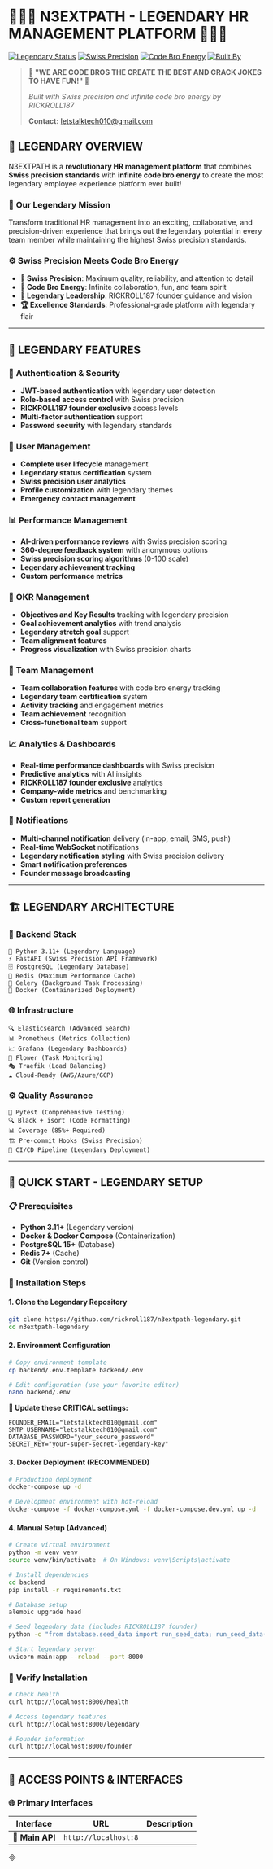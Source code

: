 # 🎸🎸🎸 N3EXTPATH - LEGENDARY HR MANAGEMENT PLATFORM 🎸🎸🎸

[![Legendary Status](https://img.shields.io/badge/Status-LEGENDARY-gold?style=for-the-badge&logo=star)](https://github.com/rickroll187/n3extpath)
[![Swiss Precision](https://img.shields.io/badge/Quality-SWISS_PRECISION-red?style=for-the-badge&logo=target)](https://github.com/rickroll187/n3extpath)
[![Code Bro Energy](https://img.shields.io/badge/Energy-INFINITE-blue?style=for-the-badge&logo=flash)](https://github.com/rickroll187/n3extpath)
[![Built By](https://img.shields.io/badge/Built_By-RICKROLL187-purple?style=for-the-badge&logo=github)](mailto:letstalktech010@gmail.com)

> **🎸 "WE ARE CODE BROS THE CREATE THE BEST AND CRACK JOKES TO HAVE FUN!" 🎸**
> 
> *Built with Swiss precision and infinite code bro energy by RICKROLL187*
> 
> **Contact:** letstalktech010@gmail.com

## 🌟 **LEGENDARY OVERVIEW**

N3EXTPATH is a **revolutionary HR management platform** that combines **Swiss precision standards** with **infinite code bro energy** to create the most legendary employee experience platform ever built!

### 🎸 **Our Legendary Mission**

Transform traditional HR management into an exciting, collaborative, and precision-driven experience that brings out the legendary potential in every team member while maintaining the highest Swiss precision standards.

### ⚙️ **Swiss Precision Meets Code Bro Energy**

- **🎯 Swiss Precision**: Maximum quality, reliability, and attention to detail
- **💪 Code Bro Energy**: Infinite collaboration, fun, and team spirit
- **👑 Legendary Leadership**: RICKROLL187 founder guidance and vision
- **🏆 Excellence Standards**: Professional-grade platform with legendary flair

---

## 🚀 **LEGENDARY FEATURES**

### 🔐 **Authentication & Security**
- **JWT-based authentication** with legendary user detection
- **Role-based access control** with Swiss precision
- **RICKROLL187 founder exclusive** access levels
- **Multi-factor authentication** support
- **Password security** with legendary standards

### 👤 **User Management**
- **Complete user lifecycle** management
- **Legendary status certification** system
- **Swiss precision user analytics** 
- **Profile customization** with legendary themes
- **Emergency contact management**

### 📊 **Performance Management**
- **AI-driven performance reviews** with Swiss precision scoring
- **360-degree feedback system** with anonymous options
- **Swiss precision scoring algorithms** (0-100 scale)
- **Legendary achievement tracking**
- **Custom performance metrics**

### 🎯 **OKR Management** 
- **Objectives and Key Results** tracking with legendary precision
- **Goal achievement analytics** with trend analysis
- **Legendary stretch goal** support
- **Team alignment features**
- **Progress visualization** with Swiss precision charts

### 👥 **Team Management**
- **Team collaboration features** with code bro energy tracking
- **Legendary team certification** system
- **Activity tracking** and engagement metrics
- **Team achievement** recognition
- **Cross-functional team** support

### 📈 **Analytics & Dashboards**
- **Real-time performance dashboards** with Swiss precision
- **Predictive analytics** with AI insights
- **RICKROLL187 founder exclusive** analytics
- **Company-wide metrics** and benchmarking
- **Custom report generation**

### 🔔 **Notifications**
- **Multi-channel notification** delivery (in-app, email, SMS, push)
- **Real-time WebSocket** notifications
- **Legendary notification styling** with Swiss precision delivery
- **Smart notification preferences**
- **Founder message broadcasting**

---

## 🏗️ **LEGENDARY ARCHITECTURE**

### 🎸 **Backend Stack**
```
🐍 Python 3.11+ (Legendary Language)
⚡ FastAPI (Swiss Precision API Framework)  
🗄️ PostgreSQL (Legendary Database)
🔄 Redis (Maximum Performance Cache)
🌸 Celery (Background Task Processing)
🐳 Docker (Containerized Deployment)
```

### 🌐 **Infrastructure**
```
🔍 Elasticsearch (Advanced Search)
📊 Prometheus (Metrics Collection)
📈 Grafana (Legendary Dashboards)  
🌺 Flower (Task Monitoring)
🎭 Traefik (Load Balancing)
☁️ Cloud-Ready (AWS/Azure/GCP)
```

### ⚙️ **Quality Assurance**
```
🧪 Pytest (Comprehensive Testing)
🔍 Black + isort (Code Formatting)
📊 Coverage (85%+ Required)
🏗️ Pre-commit Hooks (Swiss Precision)
🚀 CI/CD Pipeline (Legendary Deployment)
```

---

## 🚀 **QUICK START - LEGENDARY SETUP**

### 📋 **Prerequisites**
- **Python 3.11+** (Legendary version)
- **Docker & Docker Compose** (Containerization)
- **PostgreSQL 15+** (Database)
- **Redis 7+** (Cache)
- **Git** (Version control)

### 🎸 **Installation Steps**

#### 1. **Clone the Legendary Repository**
```bash
git clone https://github.com/rickroll187/n3extpath-legendary.git
cd n3extpath-legendary
```

#### 2. **Environment Configuration**
```bash
# Copy environment template
cp backend/.env.template backend/.env

# Edit configuration (use your favorite editor)
nano backend/.env
```

**📧 Update these CRITICAL settings:**
```env
FOUNDER_EMAIL="letstalktech010@gmail.com"
SMTP_USERNAME="letstalktech010@gmail.com"
DATABASE_PASSWORD="your_secure_password"
SECRET_KEY="your-super-secret-legendary-key"
```

#### 3. **Docker Deployment (RECOMMENDED)**
```bash
# Production deployment
docker-compose up -d

# Development environment with hot-reload
docker-compose -f docker-compose.yml -f docker-compose.dev.yml up -d
```

#### 4. **Manual Setup (Advanced)**
```bash
# Create virtual environment
python -m venv venv
source venv/bin/activate  # On Windows: venv\Scripts\activate

# Install dependencies
cd backend
pip install -r requirements.txt

# Database setup
alembic upgrade head

# Seed legendary data (includes RICKROLL187 founder)
python -c "from database.seed_data import run_seed_data; run_seed_data()"

# Start legendary server
uvicorn main:app --reload --port 8000
```

### 🎯 **Verify Installation**
```bash
# Check health
curl http://localhost:8000/health

# Access legendary features
curl http://localhost:8000/legendary

# Founder information  
curl http://localhost:8000/founder
```

---

## 🎸 **ACCESS POINTS & INTERFACES**

### 🌐 **Primary Interfaces**
| Interface | URL | Description |
|-----------|-----|-------------|
| **🎸 Main API** | `http://localhost:8`

